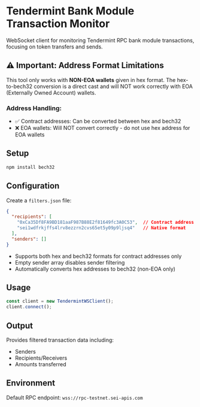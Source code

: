 # Tendermint Bank Module Transaction Monitor

WebSocket client for monitoring Tendermint RPC bank module transactions, focusing on token transfers and sends.

## ⚠️ Important: Address Format Limitations

This tool only works with **NON-EOA wallets** given in hex format. The hex-to-bech32 conversion is a direct cast and will NOT work correctly with EOA (Externally Owned Account) wallets.

### Address Handling:
- ✅ Contract addresses: Can be converted between hex and bech32
- ❌ EOA wallets: Will NOT convert correctly - do not use hex address for EOA wallets

## Setup

```bash
npm install bech32
```

## Configuration

Create a `filters.json` file:
```json
{
  "recipients": [
    "0xCa35Df8FA9BD181aaF987B88E2f81649fc3A0C53",  // Contract address only
    "sei1wdfrkjffs4lrv8ezzrn2cvs65et5y09p9ljsq4"   // Native format
  ],
  "senders": []
}
```

- Supports both hex and bech32 formats for contract addresses only
- Empty sender array disables sender filtering
- Automatically converts hex addresses to bech32 (non-EOA only)

## Usage

```javascript
const client = new TendermintWSClient();
client.connect();
```

## Output

Provides filtered transaction data including:
- Senders
- Recipients/Receivers
- Amounts transferred

## Environment

Default RPC endpoint: `wss://rpc-testnet.sei-apis.com`
